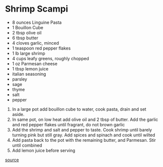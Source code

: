 # Shrimp Scampi

* 8 ounces Linguine Pasta
* 1 Bouillon Cube
* 2 tbsp olive oil
* 6 tbsp butter
* 4 cloves garlic, minced
* 1 teaspoon red pepper flakes
* 1 lb large shrimp
* 4 cups leafy greens, roughly chopped
* 1 oz Parmesan cheese
* 1 tbsp lemon juice
* italian seasoning
* parsley
* sage
* thyme
* salt
* pepper

1. In a large pot add bouillon cube to water, cook pasta, drain and set aside.
1. In same pot, on low heat add olive oil and 2 tbsp of butter. Add the garlic and red pepper flakes until fragrant, do not brown garlic
1. Add the shrimp and salt and pepper to taste. Cook shrimp until barely turning pink but still gray. Add spices and spinach and cook until wilted
1. Add pasta back to the pot with the remaining butter, and Parmesan. Stir until combined
1. Add lemon juice before serving

[source](https://therecipecritic.com/lemon-garlic-parmesan-shrimp-pasta/)
